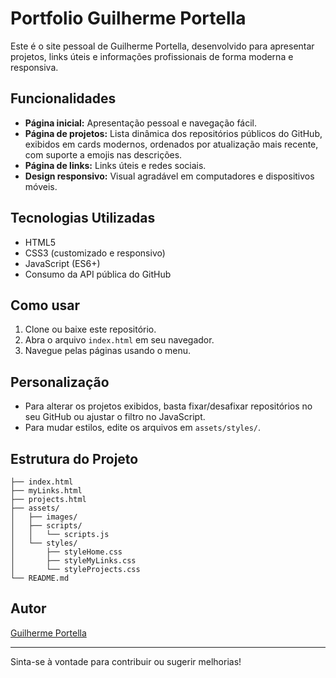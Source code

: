 # Portfolio Guilherme Portella

Este é o site pessoal de Guilherme Portella, desenvolvido para apresentar projetos, links úteis e informações profissionais de forma moderna e responsiva.

## Funcionalidades

- **Página inicial:** Apresentação pessoal e navegação fácil.
- **Página de projetos:** Lista dinâmica dos repositórios públicos do GitHub, exibidos em cards modernos, ordenados por atualização mais recente, com suporte a emojis nas descrições.
- **Página de links:** Links úteis e redes sociais.
- **Design responsivo:** Visual agradável em computadores e dispositivos móveis.

## Tecnologias Utilizadas

- HTML5
- CSS3 (customizado e responsivo)
- JavaScript (ES6+)
- Consumo da API pública do GitHub

## Como usar

1. Clone ou baixe este repositório.
2. Abra o arquivo `index.html` em seu navegador.
3. Navegue pelas páginas usando o menu.

## Personalização

- Para alterar os projetos exibidos, basta fixar/desafixar repositórios no seu GitHub ou ajustar o filtro no JavaScript.
- Para mudar estilos, edite os arquivos em `assets/styles/`.

## Estrutura do Projeto

```
├── index.html
├── myLinks.html
├── projects.html
├── assets/
│   ├── images/
│   ├── scripts/
│   │   └── scripts.js
│   └── styles/
│       ├── styleHome.css
│       ├── styleMyLinks.css
│       └── styleProjects.css
└── README.md
```

## Autor

[Guilherme Portella](https://github.com/guilhermeportella)

---
Sinta-se à vontade para contribuir ou sugerir melhorias!
